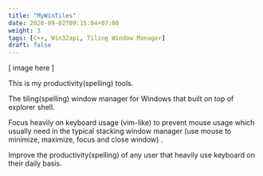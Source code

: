 ```yaml
---
title: "MyWinTiles"
date: 2020-09-02T09:15:04+07:00
weight: 3
tags: [C++, Win32api, Tiling Window Manager]
draft: false
---
```


[ image here ]

This is my productivity(spelling) tools.

The tiling(spelling) window manager for Windows that built on top of explorer shell.

Focus heavily on keyboard usage (vim-like) to prevent mouse usage which
usually need in the typical stacking window manager (use mouse to minimize, maximize, focus and close window) .

Improve the productivity(spelling) of any user that heavily use keyboard on their daily basis.

